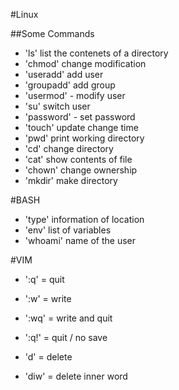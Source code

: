 #Linux

##Some Commands

- 'ls' list the contenets of a directory
- 'chmod' change modification
- 'useradd' add user
- 'groupadd' add group
- 'usermod' - modify user
- 'su' switch user
- 'password' - set password
- 'touch' update change time
- 'pwd' print working directory
- 'cd' change directory
- 'cat' show contents of file
- 'chown' change ownership
- 'mkdir' make directory


#BASH

- 'type' information of location
- 'env' list of variables
- 'whoami' name of the user


#VIM

- ':q' = quit
- ':w' = write
- ':wq' = write and quit
- ':q!' = quit / no save

- 'd' = delete
- 'diw' = delete inner word
